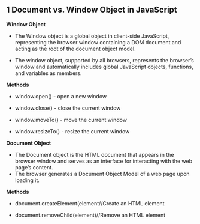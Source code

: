 
## 1 Document vs. Window Object in JavaScript ##
**Window Object**
- The Window object is a global object in client-side JavaScript, representing the browser window containing a DOM document and acting as the root of the document object model.

- The window object, supported by all browsers, represents the browser’s window and automatically includes global JavaScript objects, functions, and variables as members.

**Methods**

- window.open() - open a new window

- window.close() - close the current window

- window.moveTo() - move the current window

- window.resizeTo() - resize the current window

**Document Object**
- The Document object is the HTML document that appears in the browser window and serves as an interface for interacting with the web page’s content. 
- The browser generates a Document Object Model of a web page upon loading it.

**Methods**

- document.createElement(element//Create an HTML element

- document.removeChild(element)//Remove an HTML element